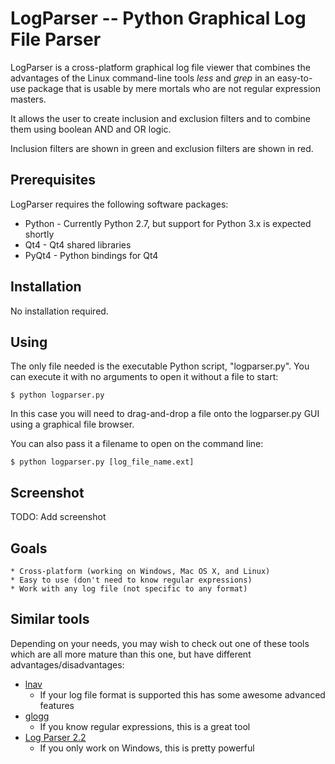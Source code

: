 LogParser -- Python Graphical Log File Parser
============================================================

LogParser is a cross-platform graphical log file viewer that combines the
advantages of the Linux command-line tools *less* and *grep* in an easy-to-use
package that is usable by mere mortals who are not regular expression masters.

It allows the user to create inclusion and exclusion filters and to combine them
using boolean AND and OR logic.

Inclusion filters are shown in green and exclusion filters are shown in red.


Prerequisites
-------------

LogParser requires the following software packages:

  * Python    - Currently Python 2.7, but support for Python 3.x is expected shortly
  * Qt4       - Qt4 shared libraries
  * PyQt4     - Python bindings for Qt4


Installation
------------

No installation required.


Using
-----
The only file needed is the executable Python script, "logparser.py".  You can execute it
with no arguments to open it without a file to start:

    $ python logparser.py

In this case you will need to drag-and-drop a file onto the logparser.py GUI
using a graphical file browser.

You can also pass it a filename to open on the command line:

    $ python logparser.py [log_file_name.ext]


Screenshot
----------  

TODO: Add screenshot


Goals
-----

    * Cross-platform (working on Windows, Mac OS X, and Linux)
    * Easy to use (don't need to know regular expressions)
    * Work with any log file (not specific to any format)


Similar tools
-------------

Depending on your needs, you may wish to check out one of these tools which
are all more mature than this one, but have different advantages/disadvantages:

   * [lnav](http://lnav.org/)
       * If your log file format is supported this has some awesome advanced features
   * [glogg](http://glogg.bonnefon.org/)
       * If you know regular expressions, this is a great tool
   * [Log Parser 2.2](https://technet.microsoft.com/en-us/scriptcenter/dd919274.aspx)
       * If you only work on Windows, this is pretty powerful
